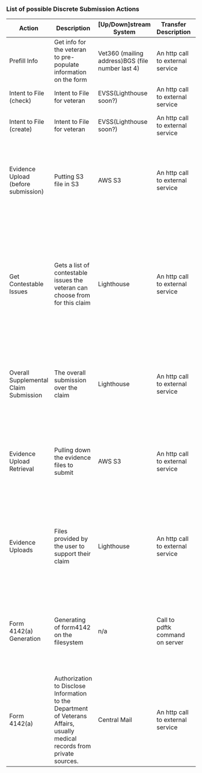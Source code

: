 
### List of possible Discrete Submission Actions
Action | Description | [Up/Down]stream System | Transfer Description | Frequency | Consequence of Failure
-- | -- | -- | -- | -- | -- 
Prefill Info | Get info for the veteran to pre-populate information on the form | Vet360 (mailing address)BGS (file number last 4) | An http call to external service | Always 1 per submission | User cannot begin the form
Intent to File (check) | Intent to File for veteran | EVSS(Lighthouse soon?) | An http call to external service | Always 1 per submission | User cannot continue with the form. 
Intent to File (create) | Intent to File for veteran | EVSS(Lighthouse soon?) | An http call to external service | Optional based on check result | User cannot continue with the form. 
Evidence Upload (before submission) | Putting S3 file in S3 | AWS S3 | An http call to external service | Any number per submission, including 0 (optional) | User sees an error message on the webpage. Evidence is not included in submission or user must reupload on the webpage.
Get Contestable Issues | Gets a list of contestable issues the veteran can choose from for this claim | Lighthouse | An http call to external service | Always 1 per submission | User is allowed to continue, must enter in their own contentions. May cause confusion if user does not know it, or delay claim if they enter something different that what they requested before.
Overall Supplemental Claim Submission | The overall submission over the claim | Lighthouse | An http call to external service | Always 1 per submission | User sees an error message on the webpage. Save in progress data is retained. They may attempt later.
Evidence Upload Retrieval | Pulling down the evidence files to submit | AWS S3 | An http call to external service | Any number per submission, including 0 (optional) | Happens via queued job, user is not aware if this fails. Evidence just does not get to the VA, while the user thinks that it did
Evidence Uploads | Files provided by the user to support their claim | Lighthouse | An http call to external service | Any number per submission, including 0 (optional) | Happens via queued job, user is not aware if this fails. Evidence just does not get to the VA, while the user thinks that it did
Form 4142(a) Generation | Generating of form4142 on the filesystem | n/a | Call to pdftk command on server | Optional based on provided info | Happens via queued job, user is not aware if this fails. The 4142 just does not get to the VA, while the user thinks that it did
Form 4142(a) | Authorization to Disclose Information to the Department of Veterans Affairs, usually medical records from private sources. | Central Mail | An http call to external service | Optional based on provided info | Happens via queued job, user is not aware if this fails. The 4142 just does not get to the VA, while the user thinks that it did
  
